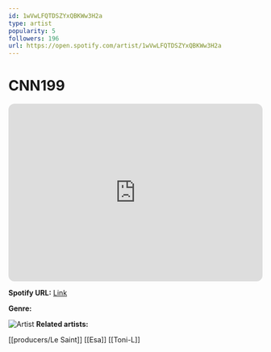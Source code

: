 ```yaml
---
id: 1wVwLFQTDSZYxQBKWw3H2a
type: artist
popularity: 5
followers: 196
url: https://open.spotify.com/artist/1wVwLFQTDSZYxQBKWw3H2a
---
```

# CNN199

<iframe style="border-radius:12px" src="https://open.spotify.com/embed/artist/1wVwLFQTDSZYxQBKWw3H2a" width="100%" height="352" frameBorder="0" allowfullscreen="" allow="autoplay; clipboard-write; encrypted-media; fullscreen; picture-in-picture" loading="lazy"></iframe>

**Spotify URL:** [Link](https://open.spotify.com/artist/1wVwLFQTDSZYxQBKWw3H2a)

**Genre:** 

![Artist](https://i.scdn.co/image/ab67616d0000b2732871aafe8cc03369f11f48c0)
**Related artists:**

[[producers/Le Saint]]
[[Esa]]
[[Toni-L]]
